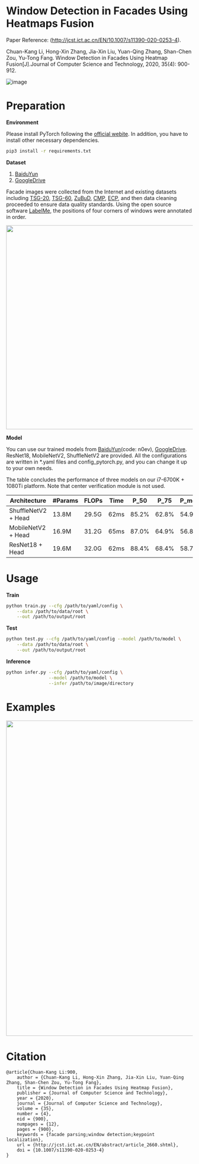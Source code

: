 # Window Detection in Facades Using Heatmaps Fusion
 Paper Reference:
 (http://jcst.ict.ac.cn/EN/10.1007/s11390-020-0253-4).

Chuan-Kang Li, Hong-Xin Zhang, Jia-Xin Liu, Yuan-Qing Zhang, Shan-Chen Zou, Yu-Tong Fang. Window Detection in Facades Using Heatmap Fusion[J].Journal of Computer Science and Technology, 2020, 35(4): 900-912.


![image](https://github.com/lck1201/win_det_heatmaps/raw/master/docs/framework.jpg)

# Preparation
**Environment**

Please install PyTorch following the [official webite](https://pytorch.org/). In addition, you have to install other necessary dependencies.
```bash
pip3 install -r requirements.txt
```

**Dataset**

1. [BaiduYun](https://pan.baidu.com/s/1yfPmH7KZ4X5RoYWUhE9tYw)
2. [GoogleDrive](https://drive.google.com/drive/folders/1TfeIcQ8KlEvP1-ewGcTaj3SqU_IpoLUv?usp=sharing)

Facade images were collected from the Internet and existing datasets including [TSG-20](http://dib.joanneum.at/cape/TSG-20/), [TSG-60](http://dib.joanneum.at/cape/TSG-60/), [ZuBuD](http://www.vision.ee.ethz.ch/showroom/zubud/), [CMP](http://cmp.felk.cvut.cz/~tylecr1/facade/), [ECP](http://vision.mas.ecp.fr/Personnel/teboul/data.php), and then data cleaning proceeded to ensure data quality standards. 
Using the open source software [LabelMe](https://github.com/wkentaro/labelme), the positions of four corners of windows were annotated in order.

<div align="center">
    <img src="https://github.com/lck1201/win_det_heatmaps/raw/master/docs/anno_example.jpg" width="550">
</div>

**Model**

You can use our trained models from [BaiduYun](https://pan.baidu.com/s/1l3Nsy3opmXQdcUgnAIY4rw)(code: n0ev), [GoogleDrive](https://drive.google.com/drive/folders/1TfeIcQ8KlEvP1-ewGcTaj3SqU_IpoLUv?usp=sharing). ResNet18, MobileNetV2, ShuffleNetV2 are provided. All the configurations are written in \*.yaml files and config_pytorch.py, and you can change it up to your own needs.

The table concludes the performance of three models on our i7-6700K + 1080Ti platform. Note that center verification module is not used.

| Architecture        | #Params | FLOPs | Time | P_50  | P_75  | P_mean | R_50  | R_75  | R_mean |
|---------------------|---------|-------|------|-------|-------|--------|-------|-------|--------|
| ShuffleNetV2 + Head | 13.8M   | 29.5G | 62ms | 85.2% | 62.8% | 54.9%  | 86.2% | 63.5% | 55.5%  |
| MobileNetV2 + Head  | 16.9M   | 31.2G | 65ms | 87.0% | 64.9% | 56.8%  | 90.0% | 67.1% | 58.5%  |
| ResNet18 + Head     | 19.6M   | 32.0G | 62ms | 88.4% | 68.4% | 58.7%  | 91.2% | 70.5% | 60.5%  |

# Usage
**Train**
```bash 
python train.py --cfg /path/to/yaml/config \
    --data /path/to/data/root \
    --out /path/to/output/root
```

**Test**
```bash 
python test.py --cfg /path/to/yaml/config --model /path/to/model \
    --data /path/to/data/root \
    --out /path/to/output/root
```


**Inference**
```bash
python infer.py --cfg /path/to/yaml/config \
                --model /path/to/model \
                --infer /path/to/image/directory
```

# Examples
<div align="center">
    <img src="https://github.com/lck1201/win_det_heatmaps/raw/master/docs/example.jpg" width="850">
</div>


# Citation

```bitex
@article{Chuan-Kang Li:900, 
    author = {Chuan-Kang Li, Hong-Xin Zhang, Jia-Xin Liu, Yuan-Qing Zhang, Shan-Chen Zou, Yu-Tong Fang},
    title = {Window Detection in Facades Using Heatmap Fusion},
    publisher = {Journal of Computer Science and Technology},
    year = {2020},
    journal = {Journal of Computer Science and Technology},
    volume = {35},
    number = {4},
    eid = {900},
    numpages = {12},
    pages = {900},
    keywords = {facade parsing;window detection;keypoint localization},
    url = {http://jcst.ict.ac.cn/EN/abstract/article_2660.shtml},
    doi = {10.1007/s11390-020-0253-4}
}    
```



